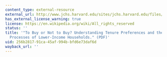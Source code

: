 ```yaml
---
content_type: external-resource
external_url: http://www.jchs.harvard.edu/sites/jchs.harvard.edu/files/hbtl-14.pdf
has_external_license_warning: true
license: https://en.wikipedia.org/wiki/All_rights_reserved
status: ''
title: '"To Buy or Not to Buy? Understanding Tenure Preferences and the Decision-Making
  Processes of Lower-Income Households." (PDF)'
uid: 256b2817-91ca-45af-994b-bfd6e73daf6d
wayback_url: ''
---
```

